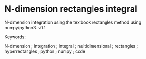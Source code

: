 # N-dimension rectangles integral
N-dimension integration using the textbook rectangles method using numpy/python3.
v0.1

Keywords:

N-dimension ; integration ; integral ; multidimensional ; rectangles ; hyperrectangles ; python ; numpy ; code
